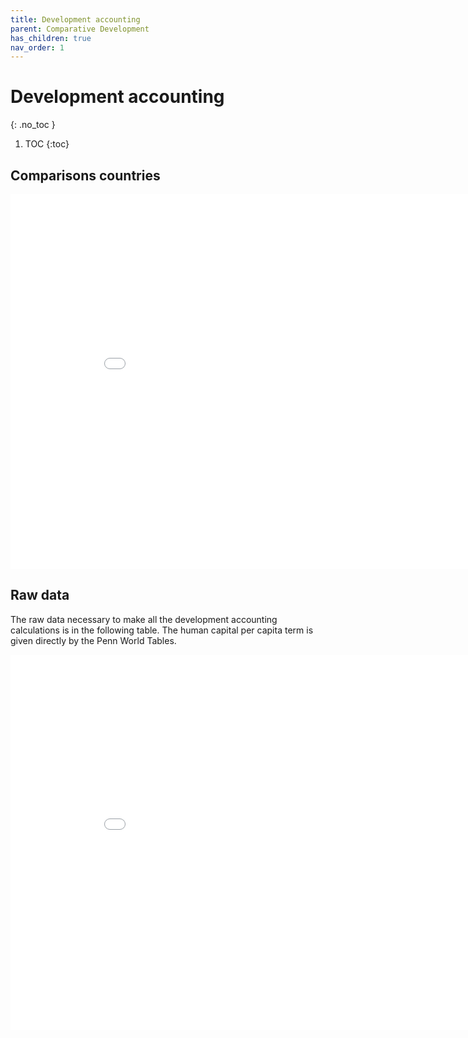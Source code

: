 ```yaml
---
title: Development accounting
parent: Comparative Development
has_children: true
nav_order: 1
---
```


# Development accounting
{: .no_toc }

1. TOC 
{:toc}

## Comparisons countries


<iframe width="900" height="600" frameborder="0" scrolling="yes" src="../plotly/pwt-dev-acct.html"></iframe>


## Raw data
The raw data necessary to make all the development accounting calculations is in the following table. The human capital per capita term is given directly by the Penn World Tables. 

<iframe width="900" height="600" frameborder="0" scrolling="yes" src="../plotly/pwt-dev-raw.html"></iframe>
